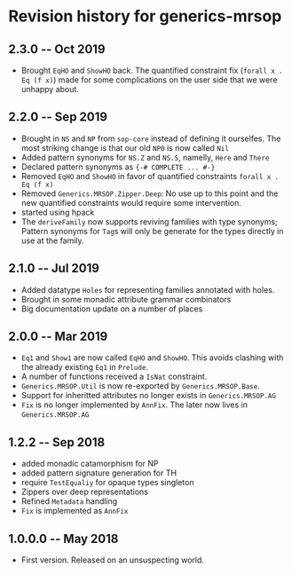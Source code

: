 # Revision history for generics-mrsop

## 2.3.0 -- Oct 2019

- Brought `EqHO` and `ShowHO` back. The quantified constraint fix (`forall x . Eq (f x)`)
made for some complications on the user side that we were unhappy about.

## 2.2.0 -- Sep 2019

- Brought in `NS` and `NP` from `sop-core` instead of defining it ourselfes.
  The most striking change is that our old `NP0` is now called `Nil`
- Added pattern synonyms for `NS.Z` and `NS.S`, namelly, `Here` and `There`
- Declared pattern synonyms as `{-# COMPLETE ... #-}`
- Removed `EqHO` and `ShowHO` in favor of quantified constraints `forall x . Eq (f x)`
- Removed `Generics.MRSOP.Zipper.Deep`: No use up to this point and the new
  quantified constraints would require some intervention.
- started using hpack
- The `deriveFamily` now supports reviving families with type synonyms; Pattern
synonyms for `Tag`s will only be generate for the types directly in use at the family.


## 2.1.0 -- Jul 2019

- Added datatype `Holes` for representing families annotated with holes.
- Brought in some monadic attribute grammar combinators
- Big documentation update on a number of places

## 2.0.0 -- Mar 2019

- `Eq1` and `Show1` are now called `EqHO` and `ShowHO`. This avoids clashing with the
already existing `Eq1` in `Prelude`. 
- A number of functions received a `IsNat` constraint.
- `Generics.MRSOP.Util` is now re-exported by `Generics.MRSOP.Base`.
- Support for inheritted attributes no longer exists in `Generics.MRSOP.AG`
- `Fix` is no longer implemented by `AnnFix`. The later now lives in `Generics.MRSOP.AG`

## 1.2.2 -- Sep 2018

- added monadic catamorphism for NP
- added pattern signature generation for TH
- require `TestEqualiy` for opaque types singleton
- Zippers over deep representations
- Refined `Metadata` handling
- `Fix` is implemented as `AnnFix`

## 1.0.0.0  -- May 2018

- First version. Released on an unsuspecting world.
